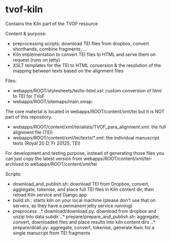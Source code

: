 # tvof-kiln
Contains the Kiln part of the TVOF resource

Content & purpose:
* preprocessing scripts: download TEI files from dropbox, convert shorthands, combine fragments, ...
* Kiln implementation to convert TEI files to HTML and serve them on request (runs on jetty)
* XSLT templates for the TEI to HTML conversion & the resolution of the mapping between texts based on the alignment files

Files:
* webapps/ROOT/stylesheets/tei/to-html.xsl: custom conversion of html to TEI for TVoF
* webapps/ROOT/sitemaps/main.xmap:

The core material is located in webapps/ROOT/content/xml/tei but it is NOT part of this repository.

* webapps/ROOT/content/xml/tei/alists/TVOF_para_alignment.xml: the full alignment file (TEI)
* webapps/ROOT/content/xml/tei/texts/*.xml: the individual manuscript texts (Royal 20 D, Fr 20125, TEI)

For development and testing purpose, instead of generating those files you can just copy the latest version from webapps/ROOT/content/xml/tei-archived to webapps/ROOT/content/xml/tei

Scripts:
* download_and_publish.sh: download TEI from Dropbox, convert, aggregate, tokenise, and place full TEI files in Kiln content dir, then reload Kiln service and Django app
* build.sh : starts kiln on your local machine (please don't use that on servers, as they have a permanent jetty service running)
* preprocess
..* download/download.py: download from dropbox and unzip into data subdir
..* prepare/prepare_and_publish.sh: aggregate, convert, downloaded files and place results into kiln content dirs
..* prepare/doall.py: aggregate, convert, tokenise, generate Kwic for a single manucript from TEI fragments


